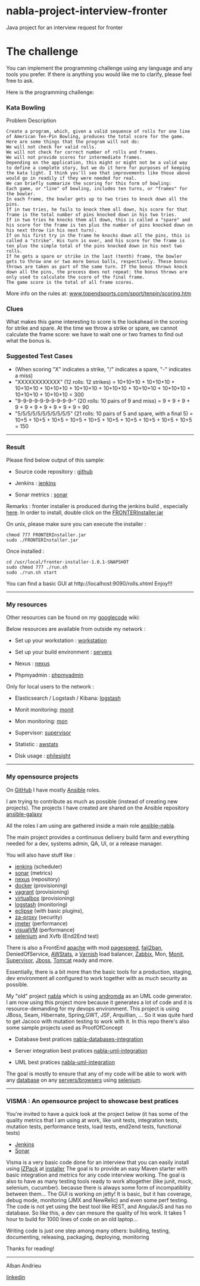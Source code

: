 # nabla-project-interview-fronter
Java project for an interview request for fronter

The challenge
================

You can implement the programming challenge using any language and any tools you prefer.
If there is anything you would like me to clarify, please feel free to ask.

Here is the programming challenge:

### Kata Bowling

Problem Description

    Create a program, which, given a valid sequence of rolls for one line of American Ten-Pin Bowling, produces the total score for the game. Here are some things that the program will not do:
    We will not check for valid rolls.
    We will not check for correct number of rolls and frames.
    We will not provide scores for intermediate frames.
    Depending on the application, this might or might not be a valid way to define a complete story, but we do it here for purposes of keeping the kata light. I think you'll see that improvements like those above would go in readily if they were needed for real.
    We can briefly summarize the scoring for this form of bowling:
    Each game, or "line" of bowling, includes ten turns, or "frames" for the bowler.
    In each frame, the bowler gets up to two tries to knock down all the pins.
    If in two tries, he fails to knock them all down, his score for that frame is the total number of pins knocked down in his two tries.
    If in two tries he knocks them all down, this is called a "spare" and his score for the frame is ten plus the number of pins knocked down on his next throw (in his next turn).
    If on his first try in the frame he knocks down all the pins, this is called a "strike". His turn is over, and his score for the frame is ten plus the simple total of the pins knocked down in his next two rolls.
    If he gets a spare or strike in the last (tenth) frame, the bowler gets to throw one or two more bonus balls, respectively. These bonus throws are taken as part of the same turn. If the bonus throws knock down all the pins, the process does not repeat: the bonus throws are only used to calculate the score of the final frame.
    The game score is the total of all frame scores.

More info on the rules at: www.topendsports.com/sport/tenpin/scoring.htm

### Clues

What makes this game interesting to score is the lookahead in the scoring for strike and spare. At the time we throw a strike or spare, we cannot calculate the frame score: we have to wait one or two frames to find out what the bonus is.

### Suggested Test Cases

- (When scoring "X" indicates a strike, "/" indicates a spare, "-" indicates a miss)
- "XXXXXXXXXXXX" (12 rolls: 12 strikes) = 10+10+10 + 10+10+10 + 10+10+10 + 10+10+10 + 10+10+10 + 10+10+10 + 10+10+10 + 10+10+10 + 10+10+10 + 10+10+10 = 300
- "9-9-9-9-9-9-9-9-9-9-" (20 rolls: 10 pairs of 9 and miss) = 9 + 9 + 9 + 9 + 9 + 9 + 9 + 9 + 9 + 9 = 90
- "5/5/5/5/5/5/5/5/5/5/5" (21 rolls: 10 pairs of 5 and spare, with a final 5) = 10+5 + 10+5 + 10+5 + 10+5 + 10+5 + 10+5 + 10+5 + 10+5 + 10+5 + 10+5 = 150

------------------

### Result

Please find below output of this sample:

- Source code repository : [github](https://github.com/AlbanAndrieu/nabla-project-interview-fronter)

- Jenkins : [jenkins](http://home.nabla.mobi:8380/jenkins/job/nabla-project-interview-fronter/) 

- Sonar metrics : [sonar](http://home.nabla.mobi:9000/dashboard/index/2831)

Remarks : fronter installer is produced during the jenkins build , especially [here](http://home.nabla.mobi:8380/jenkins/job/nabla-installer-fronter/).
In order to install, double click on the [FRONTERInstaller.jar](http://home.nabla.mobi:8380/jenkins/job/nabla-installer-fronter/lastSuccessfulBuild/artifact/fronter-installer/target/FRONTERInstaller.jar)

On unix, please make sure you can execute the installer :

    chmod 777 FRONTERInstaller.jar
    sudo ./FRONTERInstaller.jar
    
Once installed :

    cd /usr/local/fronter-installer-1.0.1-SNAPSHOT
    sudo chmod 777 ./run.sh
    sudo ./run.sh start
    
You can find a basic GUI at http://localhost:9090/rolls.xhtml
Enjoy!!!

------------------

### My resources

Other resources can be found on my [googlecode](https://code.google.com/p/alban/w/list) wiki:

Below resources are available from outside my network :

- Set up your workstation : [workstation](https://github.com/AlbanAndrieu/ansible-workstation) 

- Set up your build environment : [servers](https://github.com/AlbanAndrieu/ansible-nabla) 

- Nexus : [nexus](http://home.nabla.mobi:8081/nexus/index.html#welcome)

- Phpmyadmin : [phpmyadmin](http://home.nabla.mobi:7070/phpmyadmin)

Only for local users to the network :

- Elasticsearch / Logstash / Kibana: [logstash](http://192.168.0.29:80/)

- Monit monitoring: [monit](http://192.168.0.29:3737)

- Mon monitoring: [mon](http://192.168.0.29:7070/cgi-bin/mon.cgi)

- Supervisor: [supervisor](http://192.168.0.29:9042/)

- Statistic : [awstats](http://192.168.0.29:7070/cgi-bin/awstats.pl?config=home.nabla.mobi)

- Disk usage : [philesight](http://192.168.0.29:7070/cgi-bin/philesight.cgi)

------------------

### My opensource projects

On [GitHub](https://github.com/AlbanAndrieu) I have mostly [Ansible](http://www.ansible.com/home) roles. 

I am trying to contribute as much as possible (instead of creating new projects). The projects I have created are shared on the Ansible repository [ansible-galaxy](https://galaxy.ansible.com/list#/users/1487)

All the roles I am using are gathered inside a main role [ansible-nabla](https://github.com/AlbanAndrieu/ansible-nabla).

The main project provides a continuous delivery build farm and everything needed for a dev, systems admin, QA, UI, or a release manager.

You will also have stuff like :

 - [jenkins](http://jenkins-ci.org/) (scheduler)
 - [sonar](http://www.sonarqube.org/) (metrics)
 - [nexus](http://www.sonatype.org/nexus/) (repository)
 - [docker](https://www.docker.com/) (provisioning)
 - [vagrant](https://www.vagrantup.com/) (provisioning)
 - [virtualbox](https://www.virtualbox.org/) (provisioning)
 - [logstash](http://logstash.net/) (monitoring)
 - [eclipse](https://eclipse.org/home/index.php) (with basic plugins), 
 - [za-proxy](https://code.google.com/p/zaproxy/) (security)
 - [jmeter](http://jmeter.apache.org/) (performance)
 - [visualVM](http://visualvm.java.net/) (performance)
 - [selenium](http://www.seleniumhq.org/) and Xvfb (End2End test)
 
There is also a FrontEnd [apache](http://httpd.apache.org/) with mod [pagespeed](https://developers.google.com/speed/pagespeed/), [fail2ban](http://www.fail2ban.org/wiki/index.php/Main_Page), DeniedOfService, [AWStats](http://www.awstats.org/), a [Varnish](https://www.varnish-cache.org/) load balancer, [Zabbix](http://www.zabbix.com/), Mon, [Monit](http://mmonit.com/monit/), [Supervisor](http://supervisord.org/), [Jboss](http://www.jboss.org/), [Tomcat](http://tomcat.apache.org/) ready and more.

Essentially, there is a bit more than the basic tools for a production, staging, dev environment all configured to work together with as much security as possible.

My "old" project [nabla](https://code.google.com/p/alban/) which is using [andromda](http://www.andromda.org/index.html) as an UML code generator. 
I am now using this project more because it generates a lot of code and it is resource-demanding for my devops environment. 
This project is using JBoss, Seam, Hibernate, Spring,GWT, JSF, Arquillian, ... So it was quite hard to get Jacoco with mutation testing to work with it.
In this repo there's also some sample projects used as ProofOfConcept

 - Database best pratices [nabla-databases-integration](http://home.nabla.mobi:8380/jenkins/job/nabla-databases-integration/)
 
 - Server integration best pratices [nabla-uml-integration](http://home.nabla.mobi:8380/jenkins/job/nabla-servers-integration/)
 
 - UML best pratices [nabla-uml-integration](http://home.nabla.mobi:8380/jenkins/job/nabla-uml-integration/)
 
The goal is mostly to ensure that any of my code will be able to work with any [database](http://home.nabla.mobi:8380/jenkins/job/nabla-databases-matrix/) on any [servers/browsers](http://home.nabla.mobi:8380/jenkins/job/nabla-browsers-matrix/) using [selenium](http://home.nabla.mobi:8380/jenkins/job/nabla-servers-jsf-simple-selenium/).
 
------------------

### VISMA : An opensource project to showcase best pratices

You're invited to have a quick look at the project below (it has some of the quality metrics that I am using at work, like unit tests, integration tests, mutation tests, performance tests, load tests, end2end tests, functional tests)
 - [Jenkins](http://home.nabla.mobi:8380/jenkins/job/nabla-project-interview-visma/)
 - [Sonar](http://home.nabla.mobi:9000/dashboard/index/418)

Visma is a very basic code done for an interview that you can easily install using [IZPack](http://izpack.org/) at [installer](http://home.nabla.mobi:8380/jenkins/job/nabla-installer-visma/lastSuccessfulBuild/artifact/visma-installer/target/)
The goal is to provide an easy Maven starter with basic integration and metrics for any code interview working.
The goal is also to have as many testing tools ready to work altogether (like junit, mock, selenium, cucumber). 
because there is always some form of incompatiblity between them...
The GUI is working on jetty! It is basic, but it has coverage, debug mode, monitoring (JMX and NewRelic) and even some perf testing.
The code is not yet using the best tool like REST, and AngularJS and has no database. 
So like this, a dev can mesure the quality of his work.
It takes 1 hour to build for 1000 lines of code on an old laptop...

Writing code is just one step among many others: building, testing, documenting, releasing, packaging, deploying, monitoring

Thanks for reading!

***

Alban Andrieu

[linkedin](fr.linkedin.com/in/nabla/)
